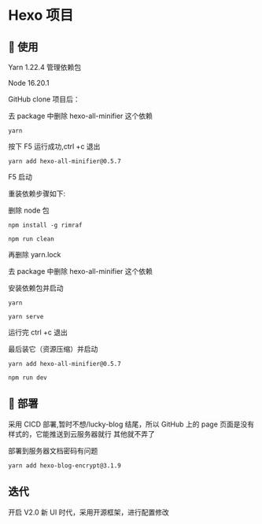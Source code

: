 # Hexo 项目

## 🐑 使用

Yarn 1.22.4 管理依赖包

Node 16.20.1

GitHub clone 项目后：

去 package 中删除 hexo-all-minifier 这个依赖

```shell
yarn
```

按下 F5 运行成功,ctrl +c 退出

```shell
yarn add hexo-all-minifier@0.5.7
```

F5 启动

重装依赖步骤如下:

删除 node 包

```shell
npm install -g rimraf

npm run clean
```

再删除 yarn.lock

去 package 中删除 hexo-all-minifier 这个依赖

安装依赖包并启动

```shell
yarn

yarn serve
```

运行完 ctrl +c 退出

最后装它（资源压缩）并启动

```shell
yarn add hexo-all-minifier@0.5.7

npm run dev
```

## 🚀 部署

采用 CICD 部署,暂时不想/lucky-blog 结尾，所以 GitHub 上的 page 页面是没有样式的，它能推送到云服务器就行
其他就不弄了

部署到服务器文档密码有问题

```shell
yarn add hexo-blog-encrypt@3.1.9
```

## 迭代

开启 V2.0 新 UI 时代，采用开源框架，进行配置修改
